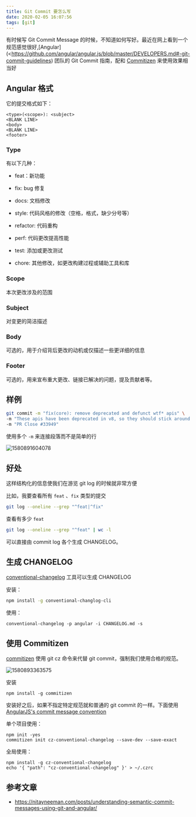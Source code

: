 ```yaml
---
title: Git Commit 要怎么写
date: 2020-02-05 16:07:56
tags: [git]
---
```


有时候写 Git Commit Message 的时候，不知道如何写好。最近在网上看到一个规范感觉很好,[Angular](<https://github.com/angular/angular.js/blob/master/DEVELOPERS.md#-git-commit-guidelines) 团队的 Git Commit 指南，配和 [Commitizen](<https://github.com/commitizen/cz-cli>) 来使用效果相当好

## Angular 格式

它的提交格式如下：

```
<type>(<scope>): <subject>
<BLANK LINE>
<body>
<BLANK LINE>
<footer>
```

### Type

有以下几种：

- feat：新功能

- fix: bug 修复

- docs: 文档修改

- style: 代码风格的修改（空格，格式，缺少分号等）

- refactor: 代码重构

- perf: 代码更改提高性能

- test: 添加或更改测试

- chore: 其他修改，如更改构建过程或辅助工具和库

### Scope

本次更改涉及的范围

### Subject

对变更的简洁描述

### Body

可选的，用于介绍背后更改的动机或仅描述一些更详细的信息

### Footer

可选的，用来宣布重大更改、链接已解决的问题，提及贡献者等。

## 样例

```bash
git commit -m "fix(core): remove deprecated and defunct wtf* apis" \
-m "These apis have been deprecated in v8, so they should stick around till v10, but since they are defunct we are removing them early so that they don't take up payload size." \
-m "PR Close #33949"
```

使用多个 `-m` 来连接段落而不是简单的行

![1580891604078](1580891604078.png)

## 好处

这样结构化的信息使我们在游览 git log 的时候就非常方便

比如，我要查看所有 `feat` 、`fix` 类型的提交

```bash
git log --oneline --grep "^feat|^fix"
```

查看有多少 `feat`

```bash
git log --oneline --grep "^feat" | wc -l
```

可以直接由 commit log 各个生成 CHANGELOG。

## 生成 CHANGELOG

[conventional-changelog](<https://github.com/conventional-changelog/conventional-changelog>) 工具可以生成 CHANGELOG

安装：

```bash
npm install -g conventional-changlog-cli
```

使用：

```shell
conventional-changelog -p angular -i CHANGELOG.md -s
```

## 使用 Commitizen

[commitizen](<https://github.com/commitizen/cz-cli>) 使用 git cz 命令来代替 git commit，强制我们使用合格的规范。

![1580893363575](1580893363575.png)

安装

```shell
npm install -g commitizen 
```

安装好之后，如果不指定特定规范就和普通的 git commit 的一样。下面使用 [AngularJS's commit message convention](https://github.com/angular/angular.js/blob/master/DEVELOPERS.md#-git-commit-guidelines) 

单个项目使用：

```shell
npm init -yes
commitizen init cz-conventional-changelog --save-dev --save-exact
```

全局使用：

```shell
npm install -g cz-conventional-changelog
echo '{ "path": "cz-conventional-changelog" }' > ~/.czrc
```

## 参考文章

- [<https://nitayneeman.com/posts/understanding-semantic-commit-messages-using-git-and-angular/>](<https://nitayneeman.com/posts/understanding-semantic-commit-messages-using-git-and-angular/>)
